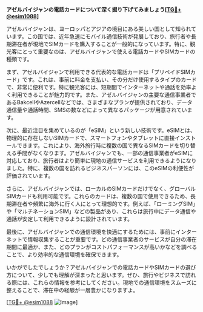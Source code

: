 **アゼルバイジャンの電話カードについて深く掘り下げてみましょう[[TG💪+ @esim1088](https://t.me/s/esim1088)]**

アゼルバイジャンは、ヨーロッパとアジアの境目にある美しい国として知られています。この国では、近年急速にモバイル通信技術が発展しており、旅行者や長期滞在者が現地でSIMカードを購入することが一般的になっています。特に、観光客にとって重要なのは、アゼルバイジャンで使える電話カードやSIMカードの種類です。

まず、アゼルバイジャンで利用できる代表的な電話カードは「プリペイドSIMカード」です。これは、事前に料金を支払い、その分だけ使用するタイプのカードで、非常に便利です。特に観光客には、短期間でインターネットや通話を効率よく利用できることが魅力的です。また、アゼルバイジャンの主要な通信事業者であるBakcellやAzercellなどでは、さまざまなプランが提供されており、データ通信量や通話時間、SMSの数などによって異なるパッケージが用意されています。

次に、最近注目を集めているのが「eSIM」という新しい技術です。eSIMとは、物理的に存在しないSIMカードで、スマートフォンやタブレットに直接インストールできます。これにより、海外旅行時に複数の国で異なるSIMカードを切り替える手間がなくなります。アゼルバイジャンでも、一部の通信事業者がeSIMに対応しており、旅行者はより簡単に現地の通信サービスを利用できるようになりました。特に、複数の国を訪れるビジネスパーソンには、このeSIMの利便性が評価されています。

さらに、アゼルバイジャンでは、ローカルのSIMカードだけでなく、グローバルSIMカードも利用可能です。これらのカードは、複数の国で使用できるため、長期滞在者や頻繁に海外に行く人にとって理想的です。例えば、「ローミングSIM」や「マルチネーションSIM」などの製品があり、これらは旅行中にデータ通信や通話が安定して利用できるように設計されています。

最後に、アゼルバイジャンでの通信環境を快適にするためには、事前にインターネットで情報収集することが重要です。どの通信事業者のサービスが自分の滞在期間に最適か、また、どのプランがコストパフォーマンスが高いかなどを調べることで、より効率的な通信環境を確保できます。

いかがでしたでしょうか？アゼルバイジャンでの電話カードやSIMカードの選び方について、少しでも理解が深まったと思います。ぜひ、旅行やビジネスで訪れる際には、これらの情報を参考にしてください。現地での通信環境をスムーズに整えることで、滞在中の経験が一層豊かになりますよ。

[[TG💪+ @esim1088](https://t.me/s/esim1088) ![Image](https://i.postimg.cc/Y0z9fWf4/image.png)]